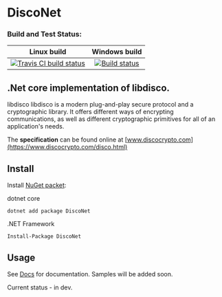 # DiscoNet

### Build and Test Status:

| Linux build | Windows build |
|:---:|:---:|
| [![Travis CI build status](https://travis-ci.org/Fasjeit/DiscoNet.svg?branch=master)](https://travis-ci.org/Fasjeit/DiscoNet) | [![Build status](https://ci.appveyor.com/api/projects/status/2og3evgkseh11g82?svg=true)](https://ci.appveyor.com/project/Fasjeit/disconet) |

## .Net core implementation of libdisco.

libdisco
libdisco is a modern plug-and-play secure protocol and a cryptographic library. It offers different ways of encrypting communications, as well as different cryptographic primitives for all of an application's needs. 

The **specification** can be found online at [www.discocrypto.com](https://www.discocrypto.com/disco.html)

## Install

Install [NuGet packet](https://www.nuget.org/packages/DiscoNet/):

dotnet core
```
dotnet add package DiscoNet
```

.NET Framework
```
Install-Package DiscoNet
```

## Usage

See [Docs](https://fasjeit.github.io/DiscoNet/api/index.html) for documentation.
Samples will be added soon.

Current status - in dev.
